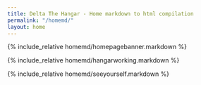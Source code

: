 ```yaml
---
title: Delta The Hangar - Home markdown to html compilation
permalink: "/homemd/"
layout: home
---
```


{% include_relative homemd/homepagebanner.markdown %}

{% include_relative homemd/hangarworking.markdown %}

{% include_relative homemd/seeyourself.markdown %}
